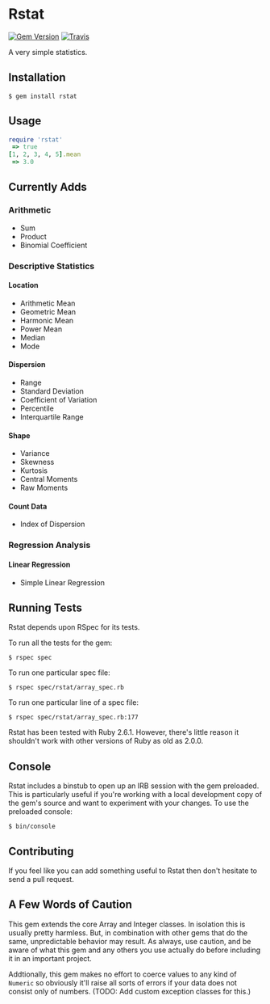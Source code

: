 # Rstat

[![Gem Version](https://badge.fury.io/rb/rstat.svg)](https://badge.fury.io/rb/rstat)
[![Travis](https://travis-ci.com/seaneshbaugh/rstat.svg?branch=master)](https://travis-ci.org/seaneshbaugh/rstat)

A very simple statistics.

## Installation

    $ gem install rstat

## Usage

```ruby
require 'rstat'
 => true
[1, 2, 3, 4, 5].mean
 => 3.0
```

## Currently Adds

### Arithmetic

* Sum
* Product
* Binomial Coefficient

### Descriptive Statistics

#### Location

* Arithmetic Mean
* Geometric Mean
* Harmonic Mean
* Power Mean
* Median
* Mode

#### Dispersion

* Range
* Standard Deviation
* Coefficient of Variation
* Percentile
* Interquartile Range

#### Shape

* Variance
* Skewness
* Kurtosis
* Central Moments
* Raw Moments

#### Count Data

* Index of Dispersion

### Regression Analysis

#### Linear Regression

* Simple Linear Regression

## Running Tests

Rstat depends upon RSpec for its tests.

To run all the tests for the gem:

    $ rspec spec

To run one particular spec file:

    $ rspec spec/rstat/array_spec.rb

To run one particular line of a spec file:

    $ rspec spec/rstat/array_spec.rb:177

Rstat has been tested with Ruby 2.6.1. However, there's little reason it shouldn't work with other versions of Ruby as old as 2.0.0.

## Console

Rstat includes a binstub to open up an IRB session with the gem preloaded. This is particularly useful if you're working with a local development copy of the gem's source and want to experiment with your changes. To use the preloaded console:

    $ bin/console

## Contributing

If you feel like you can add something useful to Rstat then don't hesitate to send a pull request.

## A Few Words of Caution

This gem extends the core Array and Integer classes. In isolation this is usually pretty harmless. But, in combination with other gems that do the same, unpredictable behavior may result. As always, use caution, and be aware of what this gem and any others you use actually do before including it in an important project.

Addtionally, this gem makes no effort to coerce values to any kind of `Numeric` so obviously it'll raise all sorts of errors if your data does not consist only of numbers. (TODO: Add custom exception classes for this.)

